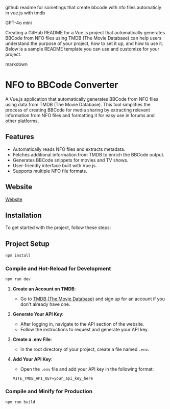 github readme for sometings that create bbcode with nfo files automaticly  in vue.js with tmdb

GPT-4o mini

Creating a GitHub README for a Vue.js project that automatically generates BBCode from NFO files using TMDB (The Movie Database) can help users understand the purpose of your project, how to set it up, and how to use it. Below is a sample README template you can use and customize for your project.

markdown

# NFO to BBCode Converter

A Vue.js application that automatically generates BBCode from NFO files using data from TMDB (The Movie Database). This tool simplifies the process of creating BBCode for media sharing by extracting relevant information from NFO files and formatting it for easy use in forums and other platforms.

## Features

- Automatically reads NFO files and extracts metadata.
- Fetches additional information from TMDB to enrich the BBCode output.
- Generates BBCode snippets for movies and TV shows.
- User-friendly interface built with Vue.js.
- Supports multiple NFO file formats.

## Website

[Website](https://quick-media-craft.onrender.com/)

## Installation

To get started with the project, follow these steps:


## Project Setup

```sh
npm install
```

### Compile and Hot-Reload for Development

```sh
npm run dev
```
1. **Create an Account on TMDB**:
   - Go to [TMDB (The Movie Database)](https://www.themoviedb.org/) and sign up for an account if you don't already have one.

2. **Generate Your API Key**:
   - After logging in, navigate to the API section of the website.
   - Follow the instructions to request and generate your API key.

3. **Create a .env File**:
   - In the root directory of your project, create a file named `.env`.

4. **Add Your API Key**:
   - Open the `.env` file and add your API key in the following format:

   ```plaintext
   VITE_TMDB_API_KEY=your_api_key_here

### Compile and Minify for Production

```sh
npm run build
```
